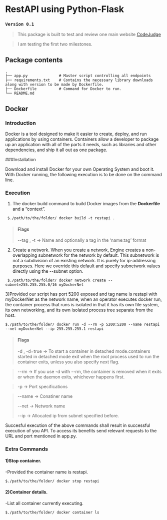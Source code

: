 # RestAPI using Python-Flask 
### `Version 0.1`

> This package is built to test and review one main website [CodeJudge](http://console.codejudge.io)

> I am testing the first two milestones. 



## Package contents

	.
	├── app.py				# Master script controlling all endpoints
	├── requirements.txt	# Contains the necessary library downloads along with version to be made by Dockerfile.
	├── Dockerfile			# Command for Docker to run.
	└── README.md

## Docker
### Introduction

Docker is a tool designed to make it easier to create, deploy, and run applications by using containers. Containers allow a developer to package up an application with all of the parts it needs, such as libraries and other dependencies, and ship it all out as one package.

###Installation

Download and install Docker for your own Operating System and boot it. With Docker running, the following execution is to be done on the command line.


### Execution

1) The docker build command to build Docker images from the **Dockerfile** and a “context”.


```shell
 $./path/to/the/folder/ docker build -t restapi .
```

>#### Flags 
>--tag , -t    -> Name and optionally a tag in the ‘name:tag’ format

2) Create a network. When you create a network, Engine creates a non-overlapping subnetwork for the network by default. This subnetwork is not a subdivision of an existing network. It is purely for ip-addressing purposes. Here we override this default and specify subnetwork values directly using the --subnet option.

```shell
 $./path/to/the/folder/ docker network create --subnet=255.255.255.0/16 myDockerNet
```

3)Provided our script has port 5200 exposed and tag name is restapi with myDockerNet as the network name, when an operator executes docker run, the container process that runs is isolated in that it has its own file system, its own networking, and its own isolated process tree separate from the host.


```shell
$./path/to/the/folder/ docker run -d --rm -p 5200:5200 --name restapi --net myDockerNet --ip 255.255.255.1 restapi
```
>#### Flags 
>-d , -d=true    -> To start a container in detached mode.containers started in detached mode exit when the root process used to run the container exits, unless you also specify next flag.

> --rm -> If you use -d with --rm, the container is removed when it exits or when the daemon exits, whichever happens first.

> -p -> Port specifications

> --name -> Conatiner name
> 
> --net -> Network name
> 
> --ip -> Allocated ip from subnet specified before.
> 

Succesful execution of the above commands shall result in successful execution of you API. To access its benefits send relevant requests to the URL and port mentioned in app.py.

### Extra Commands

#### 1)Stop container.
-Provided the container name is restapi.

```shell
$./path/to/the/folder/ docker stop restapi
```

#### 2)Container details.
-List all container currently executing.

```shell
$./path/to/the/folder/ docker container ls
```


